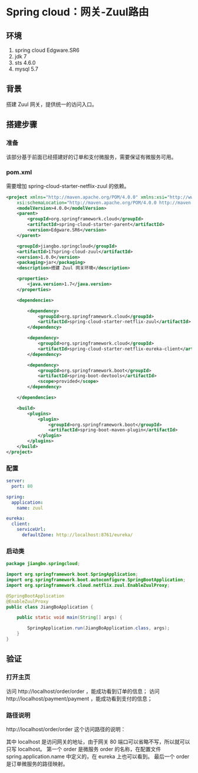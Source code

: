 # Spring cloud：网关-Zuul路由

## 环境

1. spring cloud Edgware.SR6
2. jdk 7
3. sts 4.6.0
5. mysql 5.7

## 背景

搭建 Zuul 网关，提供统一的访问入口。

## 搭建步骤

### 准备

该部分基于前面已经搭建好的订单和支付微服务，需要保证有微服务可用。

### pom.xml

需要增加 spring-cloud-starter-netflix-zuul 的依赖。

```xml
<project xmlns="http://maven.apache.org/POM/4.0.0" xmlns:xsi="http://www.w3.org/2001/XMLSchema-instance"
    xsi:schemaLocation="http://maven.apache.org/POM/4.0.0 http://maven.apache.org/xsd/maven-4.0.0.xsd">
    <modelVersion>4.0.0</modelVersion>
    <parent>
        <groupId>org.springframework.cloud</groupId>
        <artifactId>spring-cloud-starter-parent</artifactId>
        <version>Edgware.SR6</version>
    </parent>

    <groupId>jiangbo.springcloud</groupId>
    <artifactId>17spring-cloud-zuul</artifactId>
    <version>1.0.0</version>
    <packaging>jar</packaging>
    <description>搭建 Zuul 网关环境</description>

    <properties>
        <java.version>1.7</java.version>
    </properties>

    <dependencies>

        <dependency>
            <groupId>org.springframework.cloud</groupId>
            <artifactId>spring-cloud-starter-netflix-zuul</artifactId>
        </dependency>

        <dependency>
            <groupId>org.springframework.cloud</groupId>
            <artifactId>spring-cloud-starter-netflix-eureka-client</artifactId>
        </dependency>

        <dependency>
            <groupId>org.springframework.boot</groupId>
            <artifactId>spring-boot-devtools</artifactId>
            <scope>provided</scope>
        </dependency>

    </dependencies>

    <build>
        <plugins>
            <plugin>
                <groupId>org.springframework.boot</groupId>
                <artifactId>spring-boot-maven-plugin</artifactId>
            </plugin>
        </plugins>
    </build>
</project>
```

### 配置

```yml
server:
  port: 80

spring:
  application:
    name: zuul

eureka:
  client:
    serviceUrl:
      defaultZone: http://localhost:8761/eureka/
```

### 启动类

```java
package jiangbo.springcloud;

import org.springframework.boot.SpringApplication;
import org.springframework.boot.autoconfigure.SpringBootApplication;
import org.springframework.cloud.netflix.zuul.EnableZuulProxy;

@SpringBootApplication
@EnableZuulProxy
public class JiangBoApplication {

    public static void main(String[] args) {

        SpringApplication.run(JiangBoApplication.class, args);
    }
}
```

## 验证

### 打开主页

访问 http://localhost/order/order ，能成功看到订单的信息；
访问 http://localhost/payment/payment ，能成功看到支付的信息；

### 路径说明

http://localhost/order/order 这个访问路径的说明：

其中 localhost 是访问网关的地址，由于网关 80 端口可以省略不写，所以就可以只写 localhost。
第一个 order 是微服务 order 的名称，在配置文件 spring.application.name 中定义的，在 eureka 上也可以看到。
最后一个 order 是订单微服务的路径映射。